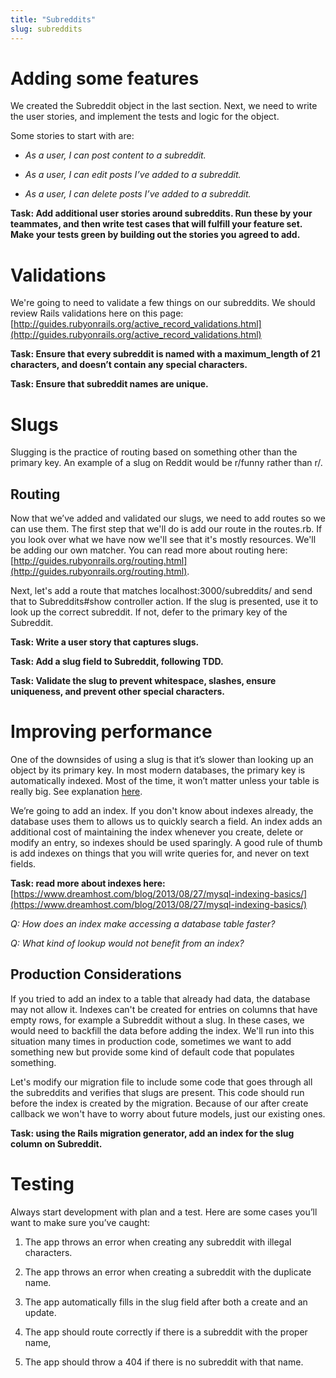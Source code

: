 ```yaml
---
title: "Subreddits"
slug: subreddits
---
```


# Adding some features

We created the Subreddit object in the last section.  Next, we need to write the user stories, and implement the tests and logic for the object.

Some stories to start with are:

* *As a user, I can post content to a subreddit.*

* *As a user, I can edit posts I’ve added to a subreddit.*

* *As a user, I can delete posts I’ve added to a subreddit.*

**Task: Add additional user stories around subreddits.  Run these by your teammates, and then write test cases that will fulfill your feature set. Make your tests green by building out the stories you agreed to add.**

# Validations

We're going to need to validate a few things on our subreddits.  We should review Rails validations here on this page: [http://guides.rubyonrails.org/active_record_validations.html](http://guides.rubyonrails.org/active_record_validations.html)

**Task: Ensure that every subreddit is named with a maximum_length of 21 characters, and doesn’t contain any special characters.**

**Task: Ensure that subreddit names are unique.**

# Slugs

Slugging is the practice of routing based on something other than the primary key. An example of a slug on Reddit would be r/funny rather than r/<primary-key>.

## Routing

Now that we’ve added and validated our slugs, we need to add routes so we can use them.  The first step that we'll do is add our route in the routes.rb. If you look over what we have now we'll see that it's mostly resources. We'll be adding our own matcher. You can read more about routing here: [http://guides.rubyonrails.org/routing.html](http://guides.rubyonrails.org/routing.html).

Next, let's add a route that matches localhost:3000/subreddits/<slug> and send that to Subreddits#show controller action.  If the slug is presented, use it to look up the correct subreddit.  If not, defer to the primary key of the Subreddit.

**Task: Write a user story that captures slugs.**

**Task: Add a slug field to Subreddit, following TDD.**

**Task: Validate the slug to prevent whitespace, slashes, ensure uniqueness, and prevent other special characters.**

# Improving performance

One of the downsides of using a slug is that it’s slower than looking up an object by its primary key. In most modern databases, the primary key is automatically indexed. Most of the time, it won’t matter unless your table is really big. See explanation [here](http://stackoverflow.com/questions/12431107/performance-of-string-comparison-vs-int-join-in-sql).

We’re going to add an index. If you don't know about indexes already, the database uses them to  allows us to quickly search a field. An index adds an additional cost of maintaining the index whenever you create, delete or modify an entry, so indexes should be used sparingly. A good rule of thumb is add indexes on things that you will write queries for, and never on text fields.

**Task: read more about indexes here:** [https://www.dreamhost.com/blog/2013/08/27/mysql-indexing-basics/](https://www.dreamhost.com/blog/2013/08/27/mysql-indexing-basics/)

*Q: How does an index make accessing a database table faster?*

*Q: What kind of lookup would not benefit from an index?*

## Production Considerations

If you tried to add an index to a table that already had data, the database may not allow it. Indexes can't be created for entries on columns that have empty rows, for example a Subreddit without a slug.  In these cases, we would need to backfill the data before adding the index.  We'll run into this situation many times in production code, sometimes we want to add something new but provide some kind of default code that populates something.

Let's modify our migration file to include some code that goes through all the subreddits and verifies that slugs are present. This code should run before the index is created by the migration.  Because of our after create callback we won't have to worry about future models, just our existing ones.

**Task: using the Rails migration generator, add an index for the slug column on Subreddit.**

# Testing

Always start development with plan and a test.  Here are some cases you’ll want to make sure you’ve caught:

1. The app throws an error when creating any subreddit with illegal characters.

2. The app throws an error when creating a subreddit with the duplicate name.

3. The app automatically fills in the slug field after both a create and an update.

4. The app should route correctly if there is a subreddit with the proper name,

5. The app should throw a 404 if there is no subreddit with that name.


